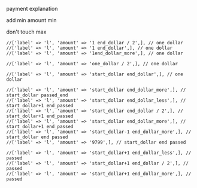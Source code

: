 payment explanation

add min amount min

don't touch max

    //['label' => 'l', 'amount' => '1 end_dollar / 2',], // one dollar
    //['label' => 'l', 'amount' => '1 end_dollar',], // one dollar
    //['label' => 'l', 'amount' => '1end_dollar_more',], // one dollar
    
    //['label' => 'l', 'amount' => 'one_dollar / 2',], // one dollar
    
    //['label' => 'l', 'amount' => 'start_dollar end_dollar',], // one dollar
    
    //['label' => 'l', 'amount' => 'start_dollar end_dollar_more',], // start_dollar passed_end
    //['label' => 'l', 'amount' => 'start_dollar end_dollar_less',], // start_dollar+1 end_passed
    //['label' => 'l', 'amount' => 'start_dollar end_dollar / 2',], // start_dollar+1 end_passed
    //['label' => 'l', 'amount' => 'start_dollar end_dollar_more',], // start_dollar+1 end_passed
    //['label' => 'l', 'amount' => 'start_dollar-1 end_dollar_more',], // start_dollar end passed
    //['label' => 'l', 'amount' => '9799',], // start_dollar end passed
    
    //['label' => 'l', 'amount' => 'start_dollar+1 end_dollar_less',], // passed
    //['label' => 'l', 'amount' => 'start_dollar+1 end_dollar / 2',], // passed
    //['label' => 'l', 'amount' => 'start_dollar+1 end_dollar_more',], // passed
